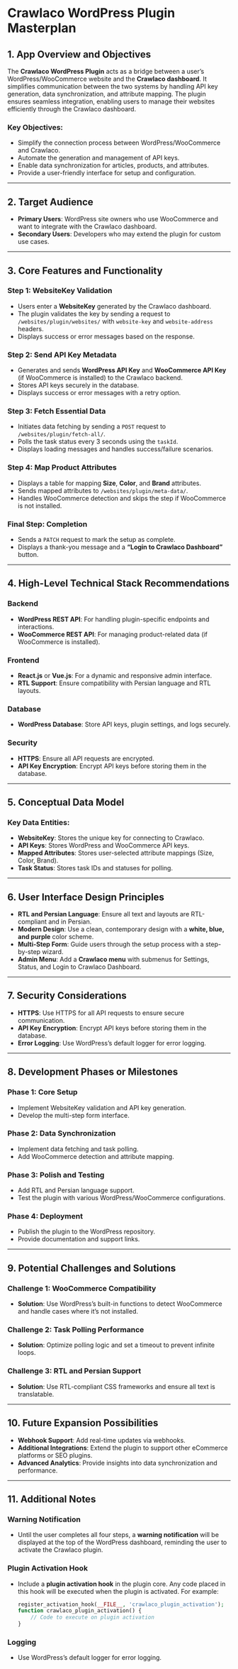# Crawlaco WordPress Plugin Masterplan

## 1. App Overview and Objectives
The **Crawlaco WordPress Plugin** acts as a bridge between a user’s WordPress/WooCommerce website and the **Crawlaco dashboard**. It simplifies communication between the two systems by handling API key generation, data synchronization, and attribute mapping. The plugin ensures seamless integration, enabling users to manage their websites efficiently through the Crawlaco dashboard.

### Key Objectives:
- Simplify the connection process between WordPress/WooCommerce and Crawlaco.
- Automate the generation and management of API keys.
- Enable data synchronization for articles, products, and attributes.
- Provide a user-friendly interface for setup and configuration.

---

## 2. Target Audience
- **Primary Users**: WordPress site owners who use WooCommerce and want to integrate with the Crawlaco dashboard.
- **Secondary Users**: Developers who may extend the plugin for custom use cases.

---

## 3. Core Features and Functionality
### Step 1: WebsiteKey Validation
- Users enter a **WebsiteKey** generated by the Crawlaco dashboard.
- The plugin validates the key by sending a request to `/websites/plugin/websites/` with `website-key` and `website-address` headers.
- Displays success or error messages based on the response.

### Step 2: Send API Key Metadata
- Generates and sends **WordPress API Key** and **WooCommerce API Key** (if WooCommerce is installed) to the Crawlaco backend.
- Stores API keys securely in the database.
- Displays success or error messages with a retry option.

### Step 3: Fetch Essential Data
- Initiates data fetching by sending a `POST` request to `/websites/plugin/fetch-all/`.
- Polls the task status every 3 seconds using the `taskId`.
- Displays loading messages and handles success/failure scenarios.

### Step 4: Map Product Attributes
- Displays a table for mapping **Size**, **Color**, and **Brand** attributes.
- Sends mapped attributes to `/websites/plugin/meta-data/`.
- Handles WooCommerce detection and skips the step if WooCommerce is not installed.

### Final Step: Completion
- Sends a `PATCH` request to mark the setup as complete.
- Displays a thank-you message and a **“Login to Crawlaco Dashboard”** button.

---

## 4. High-Level Technical Stack Recommendations
### Backend
- **WordPress REST API**: For handling plugin-specific endpoints and interactions.
- **WooCommerce REST API**: For managing product-related data (if WooCommerce is installed).

### Frontend
- **React.js** or **Vue.js**: For a dynamic and responsive admin interface.
- **RTL Support**: Ensure compatibility with Persian language and RTL layouts.

### Database
- **WordPress Database**: Store API keys, plugin settings, and logs securely.

### Security
- **HTTPS**: Ensure all API requests are encrypted.
- **API Key Encryption**: Encrypt API keys before storing them in the database.

---

## 5. Conceptual Data Model
### Key Data Entities:
- **WebsiteKey**: Stores the unique key for connecting to Crawlaco.
- **API Keys**: Stores WordPress and WooCommerce API keys.
- **Mapped Attributes**: Stores user-selected attribute mappings (Size, Color, Brand).
- **Task Status**: Stores task IDs and statuses for polling.

---

## 6. User Interface Design Principles
- **RTL and Persian Language**: Ensure all text and layouts are RTL-compliant and in Persian.
- **Modern Design**: Use a clean, contemporary design with a **white, blue, and purple** color scheme.
- **Multi-Step Form**: Guide users through the setup process with a step-by-step wizard.
- **Admin Menu**: Add a **Crawlaco menu** with submenus for Settings, Status, and Login to Crawlaco Dashboard.

---

## 7. Security Considerations
- **HTTPS**: Use HTTPS for all API requests to ensure secure communication.
- **API Key Encryption**: Encrypt API keys before storing them in the database.
- **Error Logging**: Use WordPress’s default logger for error logging.

---

## 8. Development Phases or Milestones
### Phase 1: Core Setup
- Implement WebsiteKey validation and API key generation.
- Develop the multi-step form interface.

### Phase 2: Data Synchronization
- Implement data fetching and task polling.
- Add WooCommerce detection and attribute mapping.

### Phase 3: Polish and Testing
- Add RTL and Persian language support.
- Test the plugin with various WordPress/WooCommerce configurations.

### Phase 4: Deployment
- Publish the plugin to the WordPress repository.
- Provide documentation and support links.

---

## 9. Potential Challenges and Solutions
### Challenge 1: WooCommerce Compatibility
- **Solution**: Use WordPress’s built-in functions to detect WooCommerce and handle cases where it’s not installed.

### Challenge 2: Task Polling Performance
- **Solution**: Optimize polling logic and set a timeout to prevent infinite loops.

### Challenge 3: RTL and Persian Support
- **Solution**: Use RTL-compliant CSS frameworks and ensure all text is translatable.

---

## 10. Future Expansion Possibilities
- **Webhook Support**: Add real-time updates via webhooks.
- **Additional Integrations**: Extend the plugin to support other eCommerce platforms or SEO plugins.
- **Advanced Analytics**: Provide insights into data synchronization and performance.

---

## 11. Additional Notes
### Warning Notification
- Until the user completes all four steps, a **warning notification** will be displayed at the top of the WordPress dashboard, reminding the user to activate the Crawlaco plugin.

### Plugin Activation Hook
- Include a **plugin activation hook** in the plugin core. Any code placed in this hook will be executed when the plugin is activated. For example:
  ```php
  register_activation_hook(__FILE__, 'crawlaco_plugin_activation');
  function crawlaco_plugin_activation() {
      // Code to execute on plugin activation
  }

### Logging
- Use WordPress’s default logger for error logging.